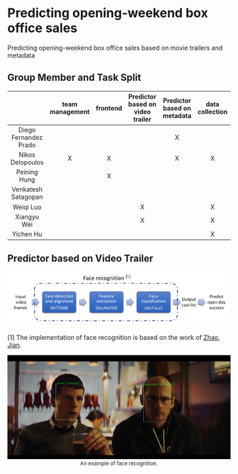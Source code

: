 # Predicting opening-weekend box office sales

Predicting opening-weekend box office sales based on movie trailers and metadata

## Group Member and Task Split

|                       | team management | frontend | Predictor based on video trailer | Predictor based on metadata | data collection |
| :-------------------: | :-------------: | :------: | :------------------------------: | :-------------------------: | :-------------: |
| Diego Fernandez Prado |                 |          |                                  |              X              |                 |
|   Nikos Delopoulos    |        X        |    X     |                                  |              X              |        X        |
|     Peining Hung      |                 |    X     |                                  |                             |                 |
|  Venkatesh Satagopan  |                 |          |                                  |                             |                 |
|       Weiqi Luo       |                 |          |                X                 |                             |        X        |
|      Xiangyu Wei      |                 |          |                X                 |                             |        X        |
|       Yichen Hu       |                 |          |                                  |                             |        X        |



## Predictor based on Video Trailer

<p align="center">
    <img src="pics/structure_.png", width="700">
    <br>
</p>

[1] The implementation of face recognition is based on the work of [Zhao, Jian](https://github.com/ZhaoJ9014/face.evoLVe.PyTorch).

<p align="center">
    <img src="pics/result.png", width="600">
    <br>
    <sup>An example of face recognition.</sup>
</p>

